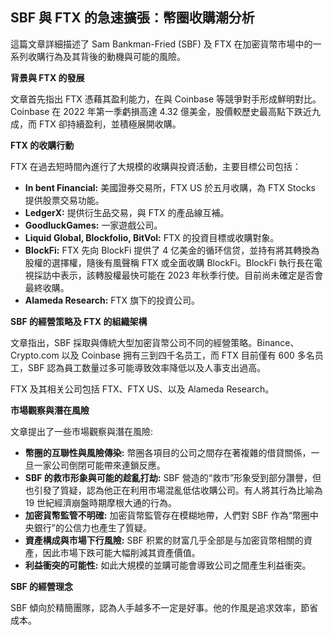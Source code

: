 ## SBF 與 FTX 的急速擴張：幣圈收購潮分析

這篇文章詳細描述了 Sam Bankman-Fried (SBF) 及 FTX 在加密貨幣市場中的一系列收購行為及其背後的動機與可能的風險。

**背景與 FTX 的發展**

文章首先指出 FTX 憑藉其盈利能力，在與 Coinbase 等競爭對手形成鮮明對比。Coinbase 在 2022 年第一季虧損高達 4.32 億美金，股價較歷史最高點下跌近九成，而 FTX 卻持續盈利，並積極展開收購。

**FTX 的收購行動**

FTX 在過去短時間內進行了大規模的收購與投資活動，主要目標公司包括：

* **In bent Financial:** 美國證券交易所，FTX US 於五月收購，為 FTX Stocks 提供股票交易功能。
* **LedgerX:** 提供衍生品交易，與 FTX 的產品線互補。
* **GoodluckGames:**  一家遊戲公司。
* **Liquid Global, Blockfolio, BitVol:** FTX 的投資目標或收購對象。
* **BlockFi:**  FTX 先向 BlockFi 提供了 4 亿美金的循环信贷，並持有將其轉換為股權的選擇權，隨後有風聲稱 FTX 或全面收購 BlockFi。BlockFi 執行長在電視採訪中表示，該轉股權最快可能在 2023 年秋季行使。目前尚未確定是否會最終收購。
* **Alameda Research:**  FTX 旗下的投資公司。

**SBF 的經營策略及 FTX 的組織架構**

文章指出，SBF 採取與傳統大型加密貨幣公司不同的經營策略。Binance、Crypto.com 以及 Coinbase 拥有三到四千名员工，而 FTX 目前僅有 600 多名员工，SBF 認為員工数量过多可能導致效率降低以及人事支出過高。

FTX 及其相关公司包括 FTX、FTX US、以及 Alameda Research。

**市場觀察與潛在風險**

文章提出了一些市場觀察與潛在風險:

* **幣圈的互聯性與風險傳染:** 幣圈各項目的公司之間存在著複雜的借貸關係，一旦一家公司倒閉可能帶來連鎖反應。
* **SBF 的救市形象與可能的趁亂打劫:** SBF 營造的“救市”形象受到部分讚譽，但也引發了質疑，認為他正在利用市場混亂低估收購公司。有人將其行為比喻為 19 世紀經濟崩盤時期摩根大通的行為。
* **加密貨幣監管不明確:** 加密貨幣監管存在模糊地帶，人們對 SBF 作為“幣圈中央銀行”的公信力也產生了質疑。
* **資產構成與市場下行風險:** SBF 积累的财富几乎全部是与加密貨幣相關的資產，因此市場下跌可能大幅削減其資產價值。
* **利益衝突的可能性:** 如此大規模的並購可能會導致公司之間產生利益衝突。

**SBF 的經營理念**

SBF 傾向於精簡團隊，認為人手越多不一定是好事。他的作風是追求效率，節省成本。